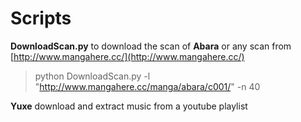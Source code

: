 Scripts
=======
**DownloadScan.py** to download the scan of **Abara** or any scan from [http://www.mangahere.cc/](http://www.mangahere.cc/)
> python DownloadScan.py -l "http://www.mangahere.cc/manga/abara/c001/" -n 40

**Yuxe** download and extract music from a youtube playlist
